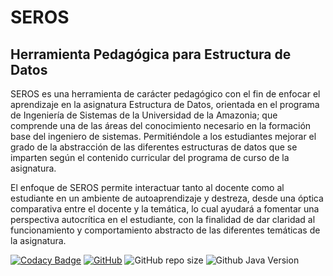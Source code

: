 # SEROS
## Herramienta Pedagógica para Estructura de Datos
SEROS es una herramienta de carácter pedagógico con el fin de enfocar el aprendizaje en la asignatura Estructura de Datos, orientada en el programa de Ingeniería de Sistemas de la Universidad de la Amazonia; que comprende una de las áreas del conocimiento necesario en la formación base del ingeniero de sistemas. Permitiéndole a los estudiantes mejorar el grado de la abstracción de las diferentes estructuras de datos que se imparten según el contenido curricular del programa de curso de la asignatura.

El enfoque de SEROS permite interactuar tanto al docente como al estudiante en un ambiente de autoaprendizaje y destreza, desde una óptica comparativa entre el docente y la temática, lo cual ayudará a fomentar una perspectiva autocrítica en el estudiante, con la finalidad de dar claridad al funcionamiento y comportamiento abstracto de las diferentes temáticas de la asignatura.

[![Codacy Badge](https://api.codacy.com/project/badge/Grade/e64294fa98314fad8704cdc2ef88e22b)](https://www.codacy.com/app/Reymon99/SimuladorTDA?utm_source=github.com&amp;utm_medium=referral&amp;utm_content=Reymon99/SimuladorTDA&amp;utm_campaign=Badge_Grade) [![GitHub](https://img.shields.io/github/license/Reymon99/SimuladorTDA)](https://github.com/Reymon99/SimuladorTDA/blob/master/LICENSE) ![GitHub repo size](https://img.shields.io/github/repo-size/Reymon99/SimuladorTDA) ![Github Java Version](https://img.shields.io/badge/Java%20Version-14-brightgreen) 